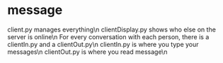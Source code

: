 # message

client.py manages everything\n
clientDisplay.py shows who else on the server is online\n
For every conversation with each person, there is a clientIn.py and a clientOut.py\n
clientIn.py is where you type your messages\n
clientOut.py is where you read message\n
